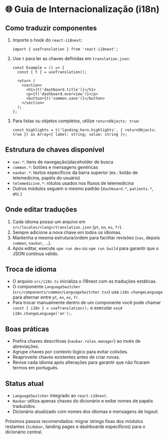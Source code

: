 # 🌐 Guia de Internacionalização (i18n)

## Como traduzir componentes
1. Importe o hook do `react-i18next`:
   ```tsx
   import { useTranslation } from 'react-i18next';
   ```
2. Use `t` para ler as chaves definidas em `translation.json`:
   ```tsx
   const Example = () => {
     const { t } = useTranslation();

     return (
       <section>
         <h1>{t('dashboard.title')}</h1>
         <p>{t('dashboard.overview')}</p>
         <button>{t('common.save')}</button>
       </section>
     );
   };
   ```
3. Para listas ou objetos completos, utilize `returnObjects: true`:
   ```tsx
   const highlights = t('landing.hero.highlights', { returnObjects: true }) as Array<{ label: string; value: string }>;
   ```

## Estrutura de chaves disponível
- `nav.*`: itens de navegação/placeholder de busca
- `common.*`: botões e mensagens genéricas
- `navbar.*`: textos específicos da barra superior (ex.: botão de telemedicina, papéis do usuário)
- `telemedicine.*`: rótulos usados nos fluxos de telemedicina
- Outros módulos seguem o mesmo padrão (`dashboard.*`, `patients.*`, etc.)

## Onde editar traduções
1. Cada idioma possui um arquivo em `src/locales/<lang>/translation.json` (`pt`, `en`, `es`, `fr`).
2. Sempre adicione a nova chave em todos os idiomas.
3. Mantenha a mesma estrutura/ordem para facilitar revisões (`nav`, depois `common`, `navbar`, ...).
4. Após editar, execute `npm run dev` ou `npm run build` para garantir que o JSON continua válido.

## Troca de idioma
- O arquivo `src/i18n.ts` inicializa o i18next com as traduções estáticas.
- O componente `LanguageSwitcher` (`src/components/common/LanguageSwitcher.tsx`) usa `i18n.changeLanguage` para alternar entre `pt`, `en`, `es`, `fr`.
- Para trocar manualmente dentro de um componente você pode chamar `const { i18n } = useTranslation();` e executar `void i18n.changeLanguage('en');`.

## Boas práticas
- Prefira chaves descritivas (`navbar.roles.manager`) ao invés de abreviações.
- Agrupe chaves por contexto lógico para evitar colisões.
- Reaproveite chaves existentes antes de criar novas.
- Revise cada idioma após alterações para garantir que não ficaram termos em português.

## Status atual
- `LanguageSwitcher` integrado ao `react-i18next`.
- `Navbar` utiliza apenas chaves do dicionário e exibe nomes de papéis traduzidos.
- Dicionário atualizado com nomes dos idiomas e mensagens de logout.

Próximos passos recomendados: migrar strings fixas dos módulos restantes (`Sidebar`, landing pages e dashboards específicos) para o dicionário central.
